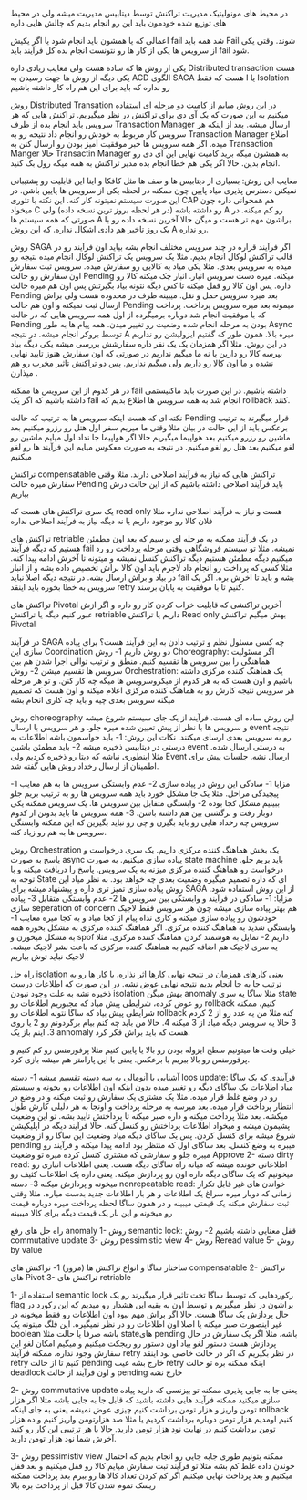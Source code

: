 در محیط های مونولیتیک مدیریت تراکنش توسط دیتابیس مدیریت میشه ولی در محیط های توزیع شده خودمون باید این رو انجام بدیم که چالش هایی داره 

اعمالی که یا همشون باید انجام شود یا اگر یکیش fail شد همه باید Fail شوند. 
وقتی یکی از سرویس ها یکی از کار ها رو نتونست انجام بده کل فرآیند باید fail شود. 

یکی از روش ها که ساده هست ولی معایب زیادی داره Distributed transaction هست 
یکی دیگه از روش ها جهت رسیدن به ACD الگوی SAGA هست که فقط I یا Isolation رو نداره که باید برای این هم راه کار داشته باشیم 

روش Distributed Transation
در این روش میایم از کامیت دو مرحله ای استفاده میکنیم به این صورت که یک آی دی برای تراکنش در نظر میگیریم. تراکنش هایی که هر سرویس باید انجام بده از طرف Transaction Manager ارسال میشه. بعد از اینکه هر سرویس کار مربوط به خودش رو انجام داد نتیجه رو به Transaction Manager اطلاع میده. اگر همه سرویس ها خبر موفقیت آمیز بودن رو ارسال کنن به Transaction Manger حالا Transactin Manager به همشون میگه برید کامیت نهایی این آی دی رو انجام بدین. حالا اگر یکی هم خطا انجام بده مدیر تراکنش به همه میگه رول بک کنید. 

معایب این روش:
بسیاری از دیتابیس ها و صف ها مثل کافکا و اینا این قابلیت رو پشتیبانی نمیکنن
دسترس پذیری میاد پایین چون ممکنه در لحظه یکی از سرویس ها پایین باشن. در این صورت سیستم نمیتونه کار کنه. این نکته با تئوری CAP هم همخوانی داره چون میخواد C رو داشته باشه (در هر لحظه بروز ترین نسخه داده) ولی A رو کم میکنه. در صورتی که همه سیستم ها A براشون مهم تر هست و میگن حالا آخرین نسخه داده رو با یک روز تاخیر هم دادی اشکال نداره. که این روش A رو نداره. 


روش SAGA
اگر فرآیند قراره در چند سرویس مختلف انجام بشه بیاید اون فرآیند رو در قالب تراکنش لوکال انجام بدیم. مثلا یک سرویس یک تراکنش لوکال انجام میده نتیجه رو میده به سرویس بعدی. مثلا یکی میاد یه کالایی رو سفارش میده. سرویس ثبت سفارش اون سفارش رو حالت Pending میکنه. میره دست سرویس انبار. انبار چک میکنه کالا رو داره. پس اون کالا رو قفل میکنه تا کس دیگه نتونه بیاد بگیرتش پس اون هم میره حالت Pending بعد میره سرویس حمل و نقل. میبینه طرف در محدوده هست ولی براش ارسال ثبت نمیکنه و اون هم حالت Pending میمونه بعد میره سرویس پرداخت. پرداخت که با موفقیت انجام شد دوباره برمیگرده از اول همه سرویس هایی که در حالت Pending بودن به مرحله انجام شده وضعیت رو تغییر میدن. 
همه پیام ها به طور Async توسط بروکر انجام میشه. در نتیجه A میره بالا. 
همون طور که گفتیم ایزولیشن رو نداریم در این روش. مثلا اگر همزمان یک یک نفر داره سفارشش بررسی میشه یکی دیگه بیاد بپرسه کالا رو دارین یا نه ما میگیم نداریم در صورتی که اون سفارش هنوز تایید نهایی نشده و ما اون کالا رو داریم ولی میگیم نداریم. پس دو تراکنش تاثیر مخرب رو هم میذارن .

در هر کدوم از این سرویس ها ممکنه fail داشته باشیم. در این صورت باید ماکنیستمی داشته باشیم که اگر یک fail انجام شد به همه سرویس ها اطلاع بدیم که rollback کنند. 

نکته ای که هست اینکه سرویس ها به ترتیب که حالت Pending قرار میگیرند به ترتیب برعکس باید از این حالت در بیان مثلا وقتی ما میریم سفر اول هتل رو رزرو میکنیم بعد ماشین رو رزرو میکنیم بعد هواپیما میگیریم حالا اگر هواپیما جا نداد اول میایم ماشین رو لغو میکنیم بعد هتل رو لغو میکنیم. در نتیجه به صورت معکوس میایم این فرآیند ها رو لغو میکنیم


تراکنش compensatable
تراکنش هایی که نیاز به فرآیند اصلاحی دارند. مثلا وقتی سفارش میره حالت Pending باید فرآیند اصلاحی داشته باشیم که از این حالت درش بیاریم

یک سری تراکنش های هست که read only هست و نیاز به فرآیند اصلاحی نداره مثلا فلان کالا رو موجود داریم یا نه دیگه نیاز به فرآیند اصلاحی نداره 


تراکنش های retriable
در یک فرآیند ممکنه به مرحله ای برسیم که بعد اون مطمئن هستیم که دیگه فرآیند fail نمیشه. مثلا تو سیستم فروشگاهی وقتی مرحله پرداخت رو رد میکنیم دیگه مطمئن هستیم دیگه تراکنش کنسل نمیشه و میتونه تا آخرش ادامه پیدا کنه. مثلا کسی که پرداخت رو انجام داد لاجرم باید اون کالا براش تخصیص داده بشه و از انبار در بیاد و براش ارسال بشه. در نتیجه دیگه اصلا نباید fail بشه و باید تا اخرش بره. اگر یک سرویس به خطا بخوره باید اینقد retry کنیم تا با موفقیت به پایان برسند. 

تراکنش های Pivotal
آخرین تراکنشی که قابلیت خراب کردن کار رو داره و اگر ازش عبور کنیم دیگه یا تراکنش retriable داریم یا تراکنش Read only بهش میگیم تراکنش Pivotal 



در فرآیند SAGA چه کسی مسئول نظم و ترتیب دادن به این فرآیند هست؟
برای پیاده سازی این Coordination دو روش داریم 
1- روش Choreography: اگر مسئولیت هماهنگی را بین سرویس ها تقسیم کنیم. منطق و ترتیب توالی اجرا شدن هم بین سرویس ها تقسیم میشن
2- روش Orchestration: یک هماهنگ کننده مرکزی داشته باشیم و اون هست که به هر کدوم از میکروسرویس ها میگه چه کار کنن. و تو هر مرحله هر سرویس نتیجه کارش رو به هماهنگ کننده مرکزی اعلام میکنه و اون هست که تصمیم میگنه سرویس بعدی چیه و باید چه کاری انجام بشه


روش choreography 
این روش ساده ای هست. فرآیند از یک جای سیستم شروع میشه و سرویس ها با نظر از پیش تعیین شده میره جلو. و هر سرویس با ارسال event نتیجه رو به سرویس بعدی ارسای میکنند. 
نکات این روش:
1- باید حواسمون باشه اطلاعات به درستی در دیتابیس ذخیره میشه
2- باید مطمئن باشین event به درستی ارسال شده. مثلا اینطوری نباشه که دیتا رو ذخیره کردیم ولی Event ارسال نشه. جلسات پیش برای اطمینان از ارسال رخداد روش هایی گفته شد. 

مزایا
1- سادگی این روش در پیاده سازی
2- عدم وابستگی سرویس ها به هم
معایب
1- پیچیدگی مراحل. مثلا یک جا مشکل خورد باید همه سرویس ها رو به ترتیب بریم جلو ببینیم مشکل کجا بوده
2- وابستگی متقابل بین سرویس ها. یک سرویس ممکنه یکی دوبار رفت و برگشتی بین هم داشته باشن. 
3- همه سرویس ها باید بدونن از کدوم سرویس چه رخداد هایی رو باید بگیرن و چی رو نباید بگیرین که این ممکنه وابستگی سرویس ها به هم رو زیاد کنه. 



روش Orchestration
یک بخش هماهنگ کننده مرکزی داریم. یک سری درخواست و پاسخ به صورت async پیاده سازی میکنیم. به صورت state machine باید بریم جلو. درخواست رو هماهنگ کننده مرکزی میزنه به یک سرویس. پاسخ را دریافت میکنه و با توجه به State ای که داره تصمیم میگیره وضعیت بعدی چه خواهد بود. 
به نظر میاد این روش پیاده سازی تمیز تری داره و پیشنهاد میشه برای SAGA از این روش استفاده شود. 
مزایا:
1- سادگی در فرآیند و وابستگی بین سرویس ها
2- عدم وابستگی متقابل
3- پیاده سازی seperation of concern هم بهتر پیاده سازی میشه چون هر سرویس فقط لاجیک خودشون رو پیاده سازی میکنه و کاری نداه پیام از کجا میاد و به کجا میره 
معایب
1- وابستگی شدید به هماهنگ کننده مرکزی. اگر هماهنگ کننده مرکزی به مشکل بخوره همه به مشکل میخورن و spof داریم
2- تمایل به هوشمند کردن هماهنگ کننده مرکزی. مثلا یه سری لاجیک هم اضافه کنیم به هماهنگ کننده مرکزی که باعث نشر لاجیک میشه. لاجیک نباید توش بیاریم 



راه حل isolation
یعنی کارهای همزمان  در نتیجه نهایی کارها اثر نذاره. یا کار ها رو به ترتیب جا به جا انجام بدیم نتیجه نهایی عوض نشه.  در این صورت که اطلاعات درست ذخیره نشه به علت وجود نبودن isolation بهش میگن anomaly
مثلا ساگا یه سری state رو عوض کرده، شرایطی پیش میاد که مجبوریم اطلاعات رو rollback کنیم، ممکنه شرایطی پیش بیاد که ساگا نتونه اطلاعات رو rollback کنه مثلا من یه عدد رو از 2 کردم 3 حالا یه سرویس دیگه میاد از 3 میکنه 4. حالا من باید چه کنم بیام برگردونم رو 2 یا روی 3. اینم باز یک annomaly هست که باید براش فکر کرد. 


خیلی وقت ها میتونیم سطح ایزوله بودن رو بالا یا پایین کنیم مثلا پرفورمنس رو کم کنیم و پرفورمنس رو بالا ببریم یا برعکس. یعنی با این پارامتر هم میشه بازی کرد. 


آشنایی با آنومالی
به سه دسته تقسیم میشه
1- دسته loos update: فرآیندی که یک ساگا میاد اطلاعات یک ساگای دیگه رو تغییر میده بدون اینکه اون اطلاعات رو بخونه و سیستم رو در وضع غلط قرار میده. مثلا یک مشتری یک سفارش رو ثبت میکنه و در وضع در انتطار پرداخت قرار میده. بعد میرسه به مرحله پرداخت و اونجا به هر دلیلی کارش طول میکشه. بعد مثلا پرداخت میکنه و داره صبر میکنه تا پرداختش تایید بشه. تو این وضعیت پشیمون میشه و میخواد اطلاعات پرداختش رو کنسل کنه. حالا فرآیند دیگه در اپلیکیشن شروع میشه برای کنسل کردن. پس یک ساگای دیگه میاد وضعیت این ساگا رو از وضعیت pending میبره به وضع کنسل. بعد ساگای اول که منتظر بود ادامه پیدا میکنه و فرآیند رو میبره جلو و سفارشی که مشتری کنسل کرده میره تو وضعیت Approve 
2- دسته dirty read: اطلاعاتی خونده میشه که میانه راه ساگای دیگه هست. یعنی اطلاعات انباری رو میخونیم که یک ساگای دیگه داره اون رو پردازش میکنه. یعنی داره یک اطلاعات کثیف رو میخونه و پردازش میکنه
3- دسته nonrepeatable read: خواندن های غیر قابل تکرار زمانی که دوبار میره سراغ یک اطلاعات و هر بار اطلاعات جدید بدست میاره. مثلا وقتی ثبت سفارش میکنه یک قیمتی میبینه و در همون ساگا لحظه پرداخت میره دوباره قیمت رو میخونه و این بار یک قیمت دیگه برای کالا میبینه


راه حل های رفع anomaly 
1- روش semantic lock: قفل معنایی داشته باشیم
2- روش  commutative update 
3- روش pessimistic view
4- روش Reread value 
5- روش by value


ساختار ساگا و انواع تراکنش ها (مرور)
1- تراکنش های compensatable
2- تراکنش های Pivot
3- تراکنش های retriable

1- استفاده از semantic lock
رکوردهایی که توسط ساگا تخت تاثیر قرار میگیرند رو یک flag براشون در نظر میگیریم و توسط اون به بقیه این هشدار رو میدیم که این رکورد در حال پردازش یک ساگا هست. حالا اگر براش مهم نبود اون اطلاعات رو فقط میخونه در غیر اینصورت صبر میکنه یا اصلا اون اطلاعات رو در نظر نمیگیره. این فلگ میتونه یک boolean باشه صرفا یا حالت مثلا stateهای pending باشه. 
مثلا اگر یک سفارش در حال پردازش هست دستور لغو بیاد اون دستور رو ریجکت میکنیم و میگیم امکان لغو این سفارش وجود نداره. 
ممکنه فرآیند retry در نظر بگیریم که اگر در حالت خاصی بود اینقد retry کنیم تا از حالت pending خارج بشه
عیب retry اینکه ممکنه بره تو حالت deadlock و اون فرآیند از حالت pending خارج نشه

2- روش commutative update
یعنی جا به جایی پذیری 
ممکنه تو بیزنسی که دارید پیاده سازی میکنید ممکنه فرآیند هایی داشته باشید که قابل جا به جایی باشه
مثلا اگر هزار تومن واریز و هزار تومن برداشت کنیم چیزی عوض نمیشه 
یعنی به جای اینکه rollback کنیم اومدیم هزار تومن دوباره برداشت کردیم 
یا مثلا صد هزارتومن واریز کنیم و ده هزار تومن برداشت کنیم در نهایت نود هزار تومن دارید. حالا با هر ترتیبی این کار رو کنید آخرش شما نود هزار تومن دارید. 


3- روش pessimistiv view
 ممکنه بتونیم طوری جابه جایی رو انجام بدیم که احتمال خوندن داده غلط کم بشه مثلا تو فرآیند ثبت سفارش میایم کالا رو قفل میکنیم و بعد قفل میکنیم و بعد پرداخت نهایی میکنیم 
 اگر کم کردن تعداد کالا ها رو ببرم بعد پرداخت ممکنه ریسک تموم شدن کالا قبل از پرداخت بره بالا 
